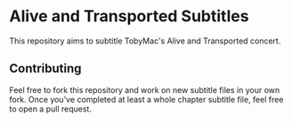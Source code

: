 # Alive and Transported Subtitles

This repository aims to subtitle TobyMac's Alive and Transported concert.

## Contributing
Feel free to fork this repository and work on new subtitle files in your own fork.
Once you've completed at least a whole chapter subtitle file, feel free to open a pull
request.